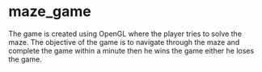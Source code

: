 # maze_game
The game is created using OpenGL where the
player tries to solve the maze. The objective of the game is to navigate through the maze
and complete the game within a minute then he wins the game either he loses the game. 
